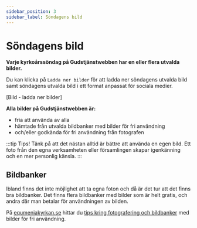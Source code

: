 ```yaml
---
sidebar_position: 3
sidebar_label: Söndagens bild
---
```

# Söndagens bild
**Varje kyrkoårssöndag på Gudstjänstwebben har en eller flera utvalda bilder.**

Du kan klicka på `Ladda ner bilder` för att ladda ner söndagens utvalda bild samt söndagens utvalda bild i ett format anpassat för sociala medier.

[Bild - ladda ner bilder]

**Alla bilder på Gudstjänstwebben är:**
- fria att använda av alla
- hämtade från utvalda bildbanker med bilder för fri användning
- och/eller godkända för fri användning från fotografen

:::tip Tips!
Tänk på att det nästan alltid är bättre att använda en egen bild. Ett foto från den egna verksamheten eller församlingen skapar igenkänning och en mer personlig känsla. 
:::

## Bildbanker
Ibland finns det inte möjlighet att ta egna foton och då är det tur att det finns bra bildbanker. Det finns flera bildbanker med bilder som är helt gratis, och andra där man betalar för användningen av bilden.

På [equmeniakyrkan.se](https://equmeniakyrkan.se/forsamlingsservice/grafik-layout/foton-bildbanker/) hittar du [tips kring fotografering och bildbanker](https://equmeniakyrkan.se/forsamlingsservice/grafik-layout/foton-bildbanker/) med bilder för fri användning. 

